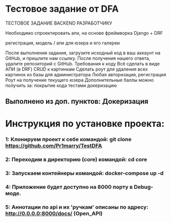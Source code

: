 # Тестовое задание от DFA
ТЕСТОВОЕ ЗАДАНИЕ BACKEND РАЗРАБОТЧИКУ

Необходимо спроектировать апи, на основе фреймворка Django + DRF

регистрация, модель / апи для юзера и его галереи

После выполнения задания, загрузите исходный код в ваш аккаунт на GitHub, и пришлите нам ссылку. После получения нашего ответа, удалите репозиторий с GitHub.
Требования к коду
Всё сделать в виде АПИ (в DRF)
CRUD к картинкам
Сделать роут для удаления всех картинок из базы для администратора
Любая авторизация, регистрация
Роут на получение текущего юзера
Дополнительные баллы можно получить за:
покрытие кода тестами
докеризацию

## Выполнено из доп. пунктов: Докеризация

# Инструкция по установке проекта:

### 1: Клонируем проект к себе командой: git clone https://github.com/Pr1marry/TestDFA
### 2: Переходим в директорию (core) командой: cd core
### 3: Запускаем контейнеры командой: docker-compose up -d
### 4: Приложение будет доступно на 8000 порту в Debug-моде.
### 5: Аннотации по api и их 'ручкам' описаны по адресу: http://0.0.0.0:8000/docs/ (Open_API)

